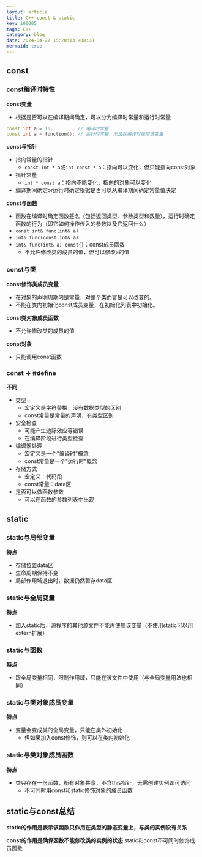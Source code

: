 ```yaml
---
layout: article
title: C++ const & static
key: 100005
tags: C++ 
category: blog
date: 2024-04-27 15:20:13 +08:00
mermaid: true
---
```


## const

### const编译时特性

 **const变量**
  * 根据是否可以在编译期间确定，可以分为编译时常量和运行时常量

```c++
const int a = 10;         // 编译时常量
const int a = function(); // 运行时常量，无法在编译时使用该变量
```



 **const与指针**
  * 指向常量的指针
    * `const int * a`或`int const * a`：指向可以变化，但只能指向const对象
  * 指针常量
    * `int * const a`：指向不能变化，指向的对象可以变化
  * 编译期间确定or运行时确定根据是否可以从编译期间确定常量值决定

 **const与函数**
  * 函数在编译时确定函数签名（包括返回类型、参数类型和数量），运行时确定函数的行为（即它如何操作传入的参数以及它返回什么）
  * `const int& func(int& a)`
  * `int& func(const int& a)`
  * `int& func(int& a) const{}`：const成员函数
    * 不允许修改类的成员的值，但可以修改a的值


### const与类
  **const修饰类成员变量**
   * 在对象的声明周期内是常量，对整个类而言是可以改变的。
   * 不能在类内初始化const成员变量，在初始化列表中初始化。


  **const类对象成员函数**
   * 不允许修改类的成员的值


  **const对象**
   * 只能调用const函数



### const -> #define
 **不同**
  * 类型
    * 宏定义是字符替换，没有数据类型的区别
    * const常量是常量的声明，有类型区别
  * 安全检查
    * 可能产生边际效应等错误
    * 在编译阶段进行类型检查
  * 编译器处理
    * 宏定义是一个"编译时"概念
    * const常量是一个"运行时"概念
  * 存储方式
    * 宏定义：代码段
    * const常量：data区
  * 是否可以做函数参数
    * 可以在函数的参数列表中出现



## static

### static与局部变量

 **特点**
  * 存储位置data区
  * 生命周期保持不变
  * 局部作用域退出时，数据仍然暂存data区


### static与全局变量

 **特点**
  * 加入static后，源程序的其他源文件不能再使用该变量（不使用static可以用extern扩展）


### static与函数

 **特点**
  * 跟全局变量相同，限制作用域，只能在该文件中使用（与全局变量用法也相同）


### static与类对象成员变量

 **特点**
  * 变量会变成类的全局变量，只能在类外初始化
    * 但如果加入const修饰，则可以在类内初始化


### static与类对象成员函数

 **特点**
  * 类只存在一份函数，所有对象共享，不含this指针，无需创建实例即可访问
    * 不可同时用const和static修饰对象的成员函数




## static与const总结

**static的作用是表示该函数只作用在类型的静态变量上，与类的实例没有关系**

**const的作用是确保函数不能修改类的实例的状态**
static和const不可同时修饰成员函数


